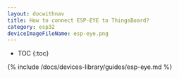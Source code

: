 ```yaml
---
layout: docwithnav
title: How to connect ESP-EYE to ThingsBoard?
category: esp32
deviceImageFileName: esp-eye.png
---
```


* TOC
{:toc}

{% include /docs/devices-library/guides/esp-eye.md %}

